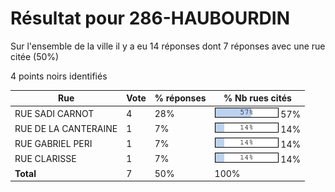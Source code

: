 # Résultat pour 286-HAUBOURDIN

Sur l'ensemble de la ville il y a eu 14 réponses dont 7 réponses avec une rue citée (50%)

4 points noirs identifiés

| Rue | Vote | % réponses | % Nb rues cités|
|-----|------|------------|----------------|
| RUE SADI CARNOT | 4 | 28% | <img src="../../img/bar_57.gif" />&nbsp;57%|
| RUE DE LA CANTERAINE | 1 | 7% | <img src="../../img/bar_14.gif" />&nbsp;14%|
| RUE GABRIEL PERI | 1 | 7% | <img src="../../img/bar_14.gif" />&nbsp;14%|
| RUE CLARISSE | 1 | 7% | <img src="../../img/bar_14.gif" />&nbsp;14%|
| **Total** | 7 | 50% | 100%|
